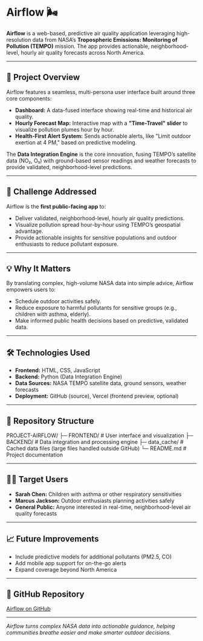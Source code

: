 # Airflow 🌬️

**Airflow** is a web-based, predictive air quality application leveraging high-resolution data from NASA’s **Tropospheric Emissions: Monitoring of Pollution (TEMPO)** mission. The app provides actionable, neighborhood-level, hourly air quality forecasts across North America.

---

## 🚀 Project Overview

Airflow features a seamless, multi-persona user interface built around three core components:

- **Dashboard:** A data-fused interface showing real-time and historical air quality.  
- **Hourly Forecast Map:** Interactive map with a **"Time-Travel" slider** to visualize pollution plumes hour by hour.  
- **Health-First Alert System:** Sends actionable alerts, like "Limit outdoor exertion at 4 PM," based on predictive modeling.

The **Data Integration Engine** is the core innovation, fusing TEMPO’s satellite data (NO₂, O₃) with ground-based sensor readings and weather forecasts to provide validated, neighborhood-level predictions.

---

## 🎯 Challenge Addressed

Airflow is the **first public-facing app** to:

- Deliver validated, neighborhood-level, hourly air quality predictions.  
- Visualize pollution spread hour-by-hour using TEMPO’s geospatial advantage.  
- Provide actionable insights for sensitive populations and outdoor enthusiasts to reduce pollutant exposure.

---

## 💡 Why It Matters

By translating complex, high-volume NASA data into simple advice, Airflow empowers users to:

- Schedule outdoor activities safely.  
- Reduce exposure to harmful pollutants for sensitive groups (e.g., children with asthma, elderly).  
- Make informed public health decisions based on predictive, validated data.

---

## 🛠️ Technologies Used

- **Frontend:** HTML, CSS, JavaScript  
- **Backend:** Python (Data Integration Engine)  
- **Data Sources:** NASA TEMPO satellite data, ground sensors, weather forecasts  
- **Deployment:** GitHub (source), Vercel (frontend preview, optional)

---

## 📂 Repository Structure

PROJECT-AIRFLOW/
├─ FRONTEND/ # User interface and visualization
├─ BACKEND/ # Data integration and processing engine
├─ data_cache/ # Cached data files (large files handled outside GitHub)
└─ README.md # Project documentation


---

## 👩‍💻 Target Users

- **Sarah Chen:** Children with asthma or other respiratory sensitivities  
- **Marcus Jackson:** Outdoor enthusiasts planning activities safely  
- **General Public:** Anyone interested in real-time, neighborhood-level air quality forecasts

---

## 📈 Future Improvements

- Include predictive models for additional pollutants (PM2.5, CO)  
- Add mobile app support for on-the-go alerts  
- Expand coverage beyond North America  

---

## 🔗 GitHub Repository

[Airflow on GitHub](https://github.com/SSM2-9/PROJECT-AIRFLOW)

---

*Airflow turns complex NASA data into actionable guidance, helping communities breathe easier and make smarter outdoor decisions.*
